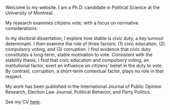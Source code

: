 <link rel="stylesheet" type="text/css" href="/css/main.css">

Welcome to my website. I am a Ph.D. candidate in Political Science at the University of Montreal. 

My research examines citizens vote, with a focus on normative considerations.

In my doctoral dissertation, I explore how stable is civic duty, a key turnout determinant. I then examine the role of three factors: (1) civic education, (2) compulsory voting, and (3) corruption. I find evidence that civic duty constitutes a long-term, stable motivation to vote. Consistent with the stability thesis, I find that civic education and compulsory voting, an institutional factor, exert an influence on citizens' belief in the duty to vote. By contrast, corruption, a short-term contextual factor, plays no role in that respect.

My work has been published in the International Journal of Public Opinion Research, Election Law Journal, Political Behavior, and Party Politics.
 
See my CV [here](ferfeitosa.github.io/here.pdf).
